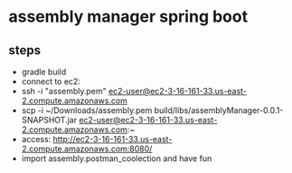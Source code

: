# assembly manager spring boot

## steps
- gradle build
- connect to ec2: 
- ssh -i "assembly.pem" ec2-user@ec2-3-16-161-33.us-east-2.compute.amazonaws.com
- scp -i ~/Downloads/assembly.pem build/libs/assemblyManager-0.0.1-SNAPSHOT.jar ec2-user@ec2-3-16-161-33.us-east-2.compute.amazonaws.com:~
- access: http://ec2-3-16-161-33.us-east-2.compute.amazonaws.com:8080/
- import assembly.postman_coolection and have fun


